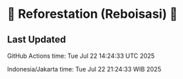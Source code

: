 
# 🌳 Reforestation (Reboisasi) 🌲

## Last Updated

GitHub Actions time: Tue Jul 22 14:24:33 UTC 2025

Indonesia/Jakarta time: Tue Jul 22 21:24:33 WIB 2025
